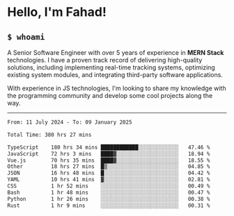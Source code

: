 <h1>Hello, I'm Fahad!</h1>

<h2><code>$ whoami</code></h2>

A Senior Software Engineer with over 5 years of experience in **MERN Stack** technologies. I have a proven track record of delivering high-quality solutions, including implementing real-time tracking systems, optimizing existing system modules, and integrating third-party software applications.

With experience in JS technologies, I'm looking to share my knowledge with the programming community and develop some cool projects along the way.

---

<!--START_SECTION:waka-->

```txt
From: 11 July 2024 - To: 09 January 2025

Total Time: 380 hrs 27 mins

TypeScript    180 hrs 34 mins ████████████░░░░░░░░░░░░░   47.46 %
JavaScript    72 hrs 3 mins   ████▓░░░░░░░░░░░░░░░░░░░░   18.94 %
Vue.js        70 hrs 35 mins  ████▓░░░░░░░░░░░░░░░░░░░░   18.55 %
Other         18 hrs 27 mins  █▒░░░░░░░░░░░░░░░░░░░░░░░   04.85 %
JSON          16 hrs 48 mins  █░░░░░░░░░░░░░░░░░░░░░░░░   04.42 %
YAML          10 hrs 41 mins  ▓░░░░░░░░░░░░░░░░░░░░░░░░   02.81 %
CSS           1 hr 52 mins    ░░░░░░░░░░░░░░░░░░░░░░░░░   00.49 %
Bash          1 hr 48 mins    ░░░░░░░░░░░░░░░░░░░░░░░░░   00.47 %
Python        1 hr 26 mins    ░░░░░░░░░░░░░░░░░░░░░░░░░   00.38 %
Rust          1 hr 9 mins     ░░░░░░░░░░░░░░░░░░░░░░░░░   00.31 %
```

<!--END_SECTION:waka-->

<!--
**heyFahad/heyFahad** is a ✨ _special_ ✨ repository because its `README.md` (this file) appears on your GitHub profile.

Here are some ideas to get you started:

- 🔭 I’m currently working on ...
- 🌱 I’m currently learning ...
- 👯 I’m looking to collaborate on ...
- 🤔 I’m looking for help with ...
- 💬 Ask me about ...
- 📫 How to reach me: ...
- 😄 Pronouns: ...
- ⚡ Fun fact: ...
-->
